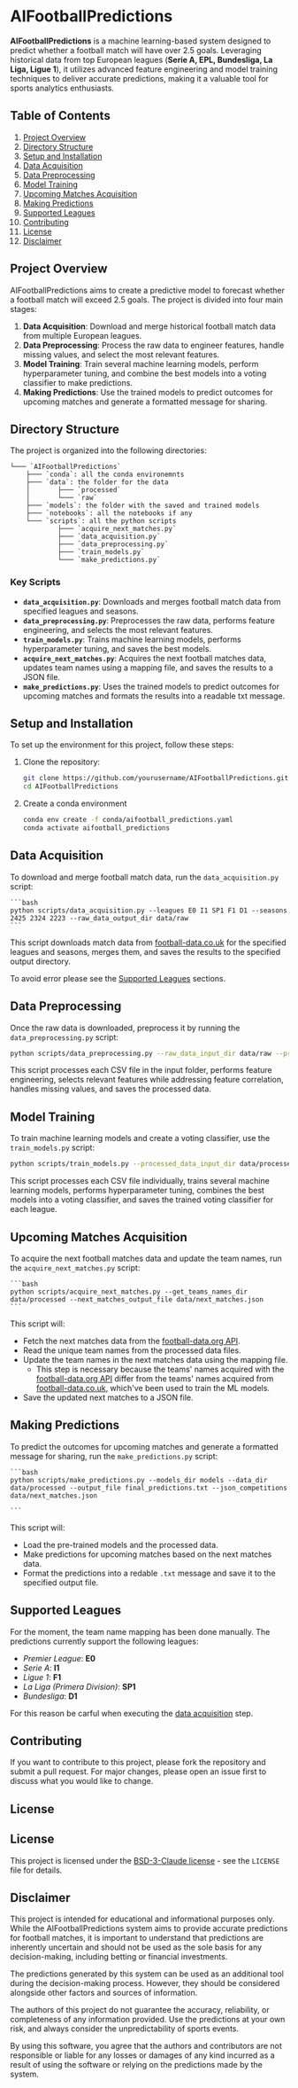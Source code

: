 # AIFootballPredictions

**AIFootballPredictions** is a machine learning-based system designed to predict whether a football match will have over 2.5 goals. Leveraging historical data from top European leagues (**Serie A, EPL, Bundesliga, La Liga, Ligue 1**), it utilizes advanced feature engineering and model training techniques to deliver accurate predictions, making it a valuable tool for sports analytics enthusiasts.

## Table of Contents

1. [Project Overview](#project-overview)
2. [Directory Structure](#directory-structure)
3. [Setup and Installation](#setup-and-installation)
4. [Data Acquisition](#data-acquisition)
5. [Data Preprocessing](#data-preprocessing)
6. [Model Training](#model-training)
7. [Upcoming Matches Acquisition](#upcoming-matches-acquisition)
8. [Making Predictions](#making-predictions)
9. [Supported Leagues](#supported-leagues)
10. [Contributing](#contributing)
11. [License](#license)
12. [Disclaimer](#disclaimer)

## Project Overview

AIFootballPredictions aims to create a predictive model to forecast whether a football match will exceed 2.5 goals. The project is divided into four main stages:

1. **Data Acquisition**: Download and merge historical football match data from multiple European leagues.
2. **Data Preprocessing**: Process the raw data to engineer features, handle missing values, and select the most relevant features.
3. **Model Training**: Train several machine learning models, perform hyperparameter tuning, and combine the best models into a voting classifier to make predictions.
4. **Making Predictions**: Use the trained models to predict outcomes for upcoming matches and generate a formatted message for sharing.

## Directory Structure

The project is organized into the following directories:

```
└─── `AIFootballPredictions`
    ├─── `conda`: all the conda environemnts
    ├─── `data`: the folder for the data
    │       ├─── `processed`
    │       └─── `raw`
    ├─── `models`: the folder with the saved and trained models
    ├─── `notebooks`: all the notebooks if any
    └─── `scripts`: all the python scripts
            ├─── `acquire_next_matches.py`
            ├─── `data_acquisition.py`
            ├─── `data_preprocessing.py`
            ├─── `train_models.py`
            └─── `make_predictions.py`
```

### Key Scripts

- **`data_acquisition.py`**: Downloads and merges football match data from specified leagues and seasons.
- **`data_preprocessing.py`**: Preprocesses the raw data, performs feature engineering, and selects the most relevant features.
- **`train_models.py`**: Trains machine learning models, performs hyperparameter tuning, and saves the best models.
- **`acquire_next_matches.py`**: Acquires the next football matches data, updates team names using a mapping file, and saves the results to a JSON file.
- **`make_predictions.py`**: Uses the trained models to predict outcomes for upcoming matches and formats the results into a readable txt message.

## Setup and Installation

To set up the environment for this project, follow these steps:

1. Clone the repository:

   ```bash
   git clone https://github.com/yourusername/AIFootballPredictions.git
   cd AIFootballPredictions
   ```

2. Create a conda environment

   ```bash
   conda env create -f conda/aifootball_predictions.yaml
   conda activate aifootball_predictions
   ```

## Data Acquisition

To download and merge football match data, run the `data_acquisition.py` script:

    ```bash
    python scripts/data_acquisition.py --leagues E0 I1 SP1 F1 D1 --seasons 2425 2324 2223 --raw_data_output_dir data/raw
    ```
This script downloads match data from [football-data.co.uk](https://www.football-data.co.uk/) for the specified leagues and seasons, merges them, and saves the results to the specified output directory.

To avoid error please see the [Supported Leagues](#supported-leagues) sections. 

## Data Preprocessing

Once the raw data is downloaded, preprocess it by running the `data_preprocessing.py` script:

   ```bash
   python scripts/data_preprocessing.py --raw_data_input_dir data/raw --processed_data_output_dir data/processed --num_features 20 --clustering_threshold 0.5
   ```
This script processes each CSV file in the input folder, performs feature engineering, selects relevant features while addressing feature correlation, handles missing values, and saves the processed data.

## Model Training

To train machine learning models and create a voting classifier, use the `train_models.py` script:

   ```bash
   python scripts/train_models.py --processed_data_input_dir data/processed --trained_models_output_dir models --metric_choice accuracy --n_splits 10 --voting soft
   ```
This script processes each CSV file individually, trains several machine learning models, performs hyperparameter tuning, combines the best models into a voting classifier, and saves the trained voting classifier for each league.

## Upcoming Matches Acquisition

To acquire the next football matches data and update the team names, run the `acquire_next_matches.py` script:

    ```bash
    python scripts/acquire_next_matches.py --get_teams_names_dir data/processed --next_matches_output_file data/next_matches.json
    ```
This script will:

- Fetch the next matches data from the [football-data.org API](https://www.football-data.org/).
- Read the unique team names from the processed data files.
- Update the team names in the next matches data using the mapping file.
    - This step is necessary because the teams' names acquired with the [football-data.org API](https://www.football-data.org/) differ from the teams' names acquired from [football-data.co.uk](https://www.football-data.co.uk/), which've been used to train the ML models. 
- Save the updated next matches to a JSON file.

## Making Predictions

To predict the outcomes for upcoming matches and generate a formatted message for sharing, run the `make_predictions.py` script:

    ```bash
    python scripts/make_predictions.py --models_dir models --data_dir data/processed --output_file final_predictions.txt --json_competitions data/next_matches.json

    ```
This script will:

- Load the pre-trained models and the processed data.
- Make predictions for upcoming matches based on the next matches data.
- Format the predictions into a redable `.txt` message and save it to the specified output file.

## Supported Leagues

For the moment, the team name mapping has been done manually. The predictions currently support the following leagues:

- *Premier League*: **E0**
- *Serie A*: **I1**
- *Ligue 1*: **F1**
- *La Liga (Primera Division)*: **SP1**
- *Bundesliga*: **D1**

For this reason be carful when executing the [data acquisition](#data-acquisition) step. 

## Contributing

If you want to contribute to this project, please fork the repository and submit a pull request. For major changes, please open an issue first to discuss what you would like to change.

## License 

## License

This project is licensed under the [BSD-3-Claude license](LICENSE) - see the `LICENSE` file for details.

## Disclaimer

This project is intended for educational and informational purposes only. While the AIFootballPredictions system aims to provide accurate predictions for football matches, it is important to understand that predictions are inherently uncertain and should not be used as the sole basis for any decision-making, including betting or financial investments.

The predictions generated by this system can be used as an additional tool during the decision-making process. However, they should be considered alongside other factors and sources of information.

The authors of this project do not guarantee the accuracy, reliability, or completeness of any information provided. Use the predictions at your own risk, and always consider the unpredictability of sports events.

By using this software, you agree that the authors and contributors are not responsible or liable for any losses or damages of any kind incurred as a result of using the software or relying on the predictions made by the system.

